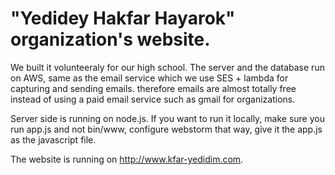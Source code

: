 # "Yedidey Hakfar Hayarok" organization's website.
We built it volunteeraly for our high school.
The server and the database run on AWS, same as the email service which we use SES + lambda for capturing and sending emails. therefore emails are almost totally free instead of using a paid email service such as gmail for organizations.

Server side is running on node.js.
If you want to run it locally, make sure you run app.js and not bin/www, configure webstorm that way, give it the app.js as the javascript file.

The website is running on http://www.kfar-yedidim.com.
